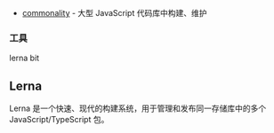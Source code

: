 



- [commonality](https://github.com/commonalityco/commonality/) -  大型 JavaScript 代码库中构建、维护

### 工具

lerna
bit

## Lerna

Lerna 是一个快速、现代的构建系统，用于管理和发布同一存储库中的多个 JavaScript/TypeScript 包。